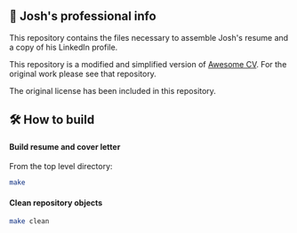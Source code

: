 ## 💼 Josh's professional info

This repository contains the files necessary to assemble Josh's resume and a copy of his LinkedIn profile. 

This repository is a modified and simplified version of [Awesome CV](https://github.com/posquit0/Awesome-CV). For the original work please see that repository. 

The original license has been included in this repository.

## 🛠️ How to build

#### Build resume and cover letter

From the top level directory:

```bash
make
```

#### Clean repository objects

```bash
make clean
```
